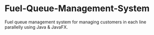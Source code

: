 # Fuel-Queue-Management-System
Fuel queue management system for managing customers in each line parallelly using Java &amp; JavaFX.
